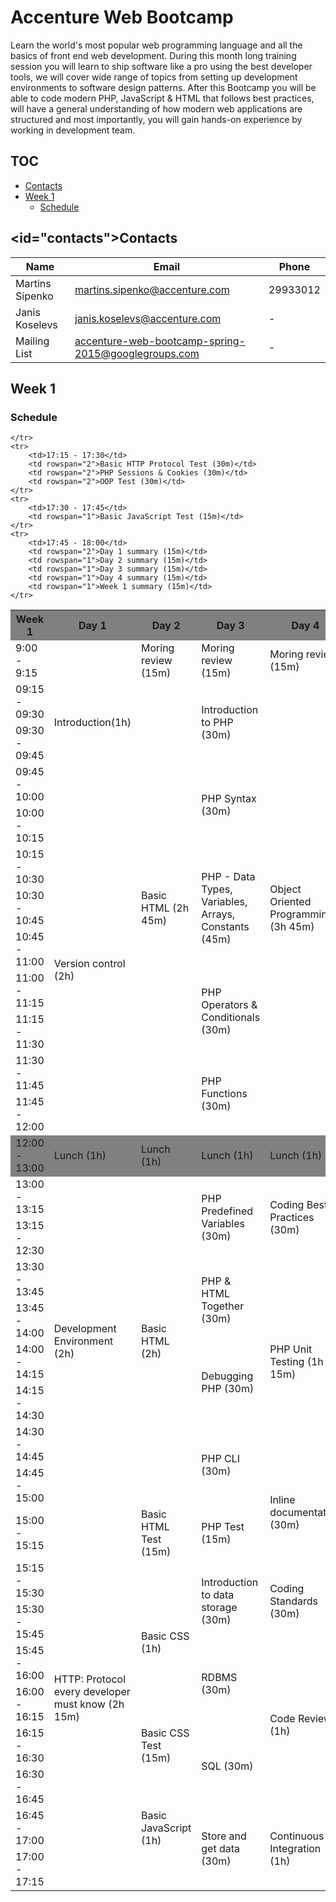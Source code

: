 # Accenture Web Bootcamp
Learn the world's most popular web programming language and all the basics of front end web development.
During this month long training session you will learn to ship software like a pro using the best developer tools, we will cover wide range of topics from setting up development environments to software design patterns.
After this Bootcamp you will be able to code modern PHP, JavaScript & HTML that follows best practices, will have a general understanding of how modern web applications are structured and most importantly, you will gain hands-on experience by working in development team.

## TOC
- [Contacts](#contacts)
- [Week 1](#week-1)
	- [Schedule](#schedule)

## <id="contacts"></a>Contacts
|Name|Email|Phone|
|----|-----|-----|
|Martins Sipenko|martins.sipenko@accenture.com|29933012
|Janis Koselevs|janis.koselevs@accenture.com|-
|Mailing List|accenture-web-bootcamp-spring-2015@googlegroups.com|-

## Week 1

### Schedule
<table>
	<tr  style="background-color: grey">
	    <th>Week 1</th>
	    <th>Day 1</th>
	    <th>Day 2</th>
	    <th>Day 3</th>
	    <th>Day 4</th>
	    <th>Day 5</th>
	</tr>
	<tr>
		<td>9:00 - 9:15</td>
		<td rowspan="4">Introduction(1h)</td>
		<td>Moring review (15m)</td>
		<td>Moring review (15m)</td>
		<td>Moring review (15m)</td>
		<td>Moring review (15m)</td>
	</tr>
	<tr>
	    <td>09:15 - 09:30</td>
	    <td rowspan="11">Basic HTML (2h 45m)</td>
	    <td rowspan="2">Introduction to PHP (30m)</td>
		<td rowspan="11">Object Oriented Programming (3h 45m)</td>
		<td rowspan="11">Object Oriented Programming (3h 45m)</td>
	</tr>
	<tr>
	    <td>09:30 - 09:45</td>
	</tr>
	<tr>
	    <td>09:45 - 10:00</td>
		<td rowspan="2">PHP Syntax (30m)</td>
	</tr>
	<tr>
	    <td>10:00 - 10:15</td>
		<td rowspan="8">Version control (2h)</td>
	</tr>
	<tr>
	    <td>10:15 - 10:30</td>
		<td rowspan="3">PHP - Data Types, Variables, Arrays, Constants (45m)</td>
	</tr>
	<tr>
	    <td>10:30 - 10:45</td>
	</tr>
	<tr>
	    <td>10:45 - 11:00</td>
	</tr>
	<tr>
	    <td>11:00 - 11:15</td>
		<td rowspan="2">PHP Operators & Conditionals (30m)</td>
	</tr>
	<tr>
	    <td>11:15 - 11:30</td>
	</tr>
	<tr>
	    <td>11:30 - 11:45</td>
		<td rowspan="2">PHP Functions (30m)</td>
	</tr>
	<tr>
	    <td>11:45 - 12:00</td>
	</tr>
	<tr style="background-color: grey">
	    <td>12:00 - 13:00</td>
		<td>Lunch (1h)</td>
		<td>Lunch (1h)</td>
		<td>Lunch (1h)</td>
		<td>Lunch (1h)</td>
		<td>Lunch (1h)</td>
	</tr>
	<tr>
		<td>13:00 - 13:15</td>
		<td rowspan="8">Development Environment (2h)</td>
		<td rowspan="8">Basic HTML (2h)</td>
		<td rowspan="2">PHP Predefined Variables (30m)</td>
		<td rowspan="2">Coding Best Practices (30m)</td>
		<td rowspan="17">Object Oriented Programming (4h 15m)</td>
	</tr>
	<tr>
	    <td>13:15 - 12:30</td>
	</tr>
	<tr>
	    <td>13:30 - 13:45</td>
		<td rowspan="2">PHP & HTML Together (30m)</td>
		<td rowspan="5">PHP Unit Testing (1h 15m)</td>
	</tr>
	<tr>
	    <td>13:45 - 14:00</td>
	</tr>
	<tr>
	    <td>14:00 - 14:15</td>
		<td rowspan="2">Debugging PHP (30m)</td>
	</tr>
	<tr>
	    <td>14:15 - 14:30</td>
	</tr>
	<tr>
	    <td>14:30 - 14:45</td>
		<td rowspan="2">PHP CLI (30m)</td>
	</tr>
	<tr>
	    <td>14:45 - 15:00</td>
		<td rowspan="2">Inline documentation (30m)</td>
	</tr>
	<tr>
	    <td>15:00 - 15:15</td>
		<td rowspan="9">HTTP: Protocol every developer must know (2h 15m)</td>
		<td rowspan="1">Basic HTML Test (15m)</td>
		<td rowspan="1">PHP Test (15m)</td>
	</tr>
	<tr>
	    <td>15:15 - 15:30</td>
		<td rowspan="4">Basic CSS (1h)</td>
		<td rowspan="2">Introduction to data storage (30m)</td>
		<td rowspan="2">Coding Standards (30m)</td>
	</tr>
	<tr>
	    <td>15:30 - 15:45</td>
	</tr>
	<tr>
	    <td>15:45 - 16:00</td>
		<td rowspan="2">RDBMS (30m)</td>
		<td rowspan="4">Code Review (1h)</td>
	</tr>
	<tr>
	    <td>16:00 - 16:15</td>
	</tr>
	<tr>
	    <td>16:15 - 16:30</td>
		<td rowspan="1">Basic CSS Test (15m)</td>
		<td rowspan="2">SQL (30m)</td>
	</tr>
	<tr>
	    <td>16:30 - 16:45</td>
		<td rowspan="4">Basic JavaScript (1h)</td>
	</tr>
	<tr>
	    <td>16:45 - 17:00</td>
		<td rowspan="2">Store and get data (30m)</td>
		<td rowspan="4">Continuous Integration (1h)</td>
	</tr>
	<tr>
	    <td>17:00 - 17:15</td>

	</tr>
	<tr>
	    <td>17:15 - 17:30</td>
		<td rowspan="2">Basic HTTP Protocol Test (30m)</td>
		<td rowspan="2">PHP Sessions & Cookies (30m)</td>
		<td rowspan="2">OOP Test (30m)</td>
	</tr>
	<tr>
	    <td>17:30 - 17:45</td>
		<td rowspan="1">Basic JavaScript Test (15m)</td>
	</tr>
	<tr>
	    <td>17:45 - 18:00</td>
		<td rowspan="2">Day 1 summary (15m)</td>
		<td rowspan="1">Day 2 summary (15m)</td>
		<td rowspan="1">Day 3 summary (15m)</td>
		<td rowspan="1">Day 4 summary (15m)</td>
		<td rowspan="1">Week 1 summary (15m)</td>
	</tr>
</table>
